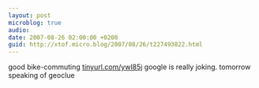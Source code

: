 ```yaml
---
layout: post
microblog: true
audio: 
date: 2007-08-26 02:00:00 +0200
guid: http://xtof.micro.blog/2007/08/26/t227493822.html
---
```

good bike-commuting [tinyurl.com/ywl85j](http://tinyurl.com/ywl85j) google is really joking. tomorrow speaking of geoclue
